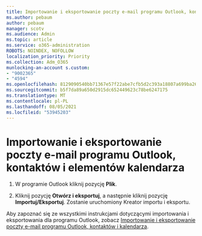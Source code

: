 ```yaml
---
title: Importowanie i eksportowanie poczty e-mail programu Outlook, kontaktów i elementów kalendarza
ms.author: pebaum
author: pebaum
manager: scotv
ms.audience: Admin
ms.topic: article
ms.service: o365-administration
ROBOTS: NOINDEX, NOFOLLOW
localization_priority: Priority
ms.collection: Adm_O365
munlocking-an-account s.custom:
- "9002365"
- "4594"
ms.openlocfilehash: 8129090540bb71367e57f22abe7cfb5d2c393a18807a699ba26440928a87fbe7
ms.sourcegitcommit: b5f7da89a650d2915dc652449623c78be6247175
ms.translationtype: MT
ms.contentlocale: pl-PL
ms.lasthandoff: 08/05/2021
ms.locfileid: "53945203"
---
```

# <a name="import-and-export-outlook-email-contacts-and-calendar-items"></a>Importowanie i eksportowanie poczty e-mail programu Outlook, kontaktów i elementów kalendarza

1. W programie Outlook kliknij pozycję **Plik**.

2. Kliknij pozycję **Otwórz i eksportuj**, a następnie kliknij pozycję **Importuj/Eksportuj**. Zostanie uruchomiony Kreator importu i eksportu.

Aby zapoznać się ze wszystkimi instrukcjami dotyczącymi importowania i eksportowania dla programu Outlook, zobacz [Importowanie i eksportowanie poczty e-mail programu Outlook, kontaktów i kalendarza](https://support.office.com/article/import-and-export-outlook-email-contacts-and-calendar-92577192-3881-4502-b79d-c3bbada6c8ef).
